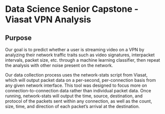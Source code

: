 # Data Science Senior Capstone - Viasat VPN Analysis

## Purpose

Our goal is to predict whether a user is streaming video on a VPN by analyzing their network traffic traits such as video signatures, interpacket intervals, packet size, etc. through a machine learning classifier, then repeat the analysis with other noise present on the network.

Our data collection process uses the network-stats script from Viasat, which will output packet data on a per-second, per-connection basis from any given network interface. This tool was designed to focus more on connection-to-connection data rather than individual packet data. Once running, network-stats will output the time, source, destination, and protocol of the packets sent within any connection, as well as the count, size, time, and direction of each packet’s arrival at the destination.

